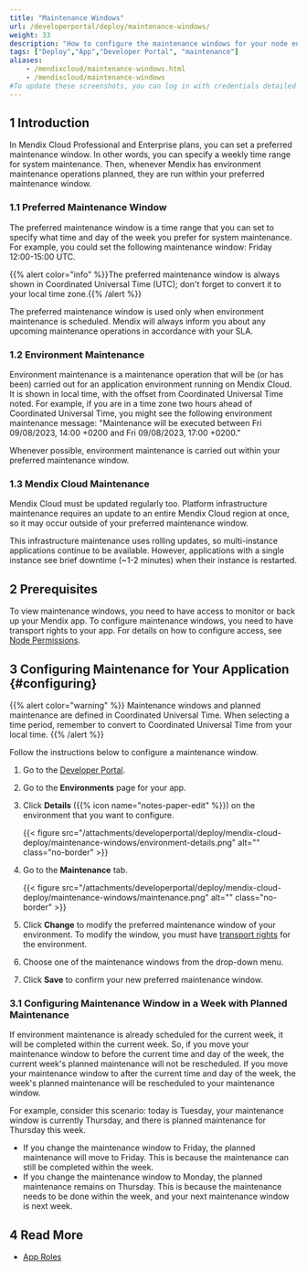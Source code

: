 ```yaml
---
title: "Maintenance Windows"
url: /developerportal/deploy/maintenance-windows/
weight: 33
description: "How to configure the maintenance windows for your node environment."
tags: ["Deploy","App","Developer Portal", "maintenance"]
aliases:
    - /mendixcloud/maintenance-windows.html
    - /mendixcloud/maintenance-windows
#To update these screenshots, you can log in with credentials detailed in How to Update Screenshots Using Team Apps.
---
```


## 1 Introduction

In Mendix Cloud Professional and Enterprise plans, you can set a preferred maintenance window. In other words, you can specify a weekly time range for system maintenance. Then, whenever Mendix has environment maintenance operations planned, they are run within your preferred maintenance window.

### 1.1 Preferred Maintenance Window

The preferred maintenance window is a time range that you can set to specify what time and day of the week you prefer for system maintenance. For example, you could set the following maintenance window: Friday 12:00-15:00 UTC.

{{% alert color="info" %}}The preferred maintenance window is always shown in Coordinated Universal Time (UTC); don't forget to convert it to your local time zone.{{% /alert %}}

The preferred maintenance window is used only when environment maintenance is scheduled. Mendix will always inform you about any upcoming maintenance operations in accordance with your SLA.

### 1.2 Environment Maintenance

Environment maintenance is a maintenance operation that will be (or has been) carried out for an application environment running on Mendix Cloud. It is shown in local time, with the offset from Coordinated Universal Time noted. For example, if you are in a time zone two hours ahead of Coordinated Universal Time, you might see the following environment maintenance message: "Maintenance will be executed between Fri 09/08/2023, 14:00 +0200 and Fri 09/08/2023, 17:00 +0200."

Whenever possible, environment maintenance is carried out within your preferred maintenance window.

### 1.3 Mendix Cloud Maintenance

Mendix Cloud must be updated regularly too. Platform infrastructure maintenance requires an update to an entire Mendix Cloud region at once, so it may occur outside of your preferred maintenance window.

This infrastructure maintenance uses rolling updates, so multi-instance applications continue to be available. However, applications with a single instance see brief downtime (~1-2 minutes) when their instance is restarted.

## 2 Prerequisites

To view maintenance windows, you need to have access to monitor or back up your Mendix app. To configure maintenance windows, you need to have transport rights to your app. For details on how to configure access, see [Node Permissions](/developerportal/deploy/node-permissions/).

## 3 Configuring Maintenance for Your Application {#configuring}

{{% alert color="warning" %}}
Maintenance windows and planned maintenance are defined in Coordinated Universal Time. When selecting a time period, remember to convert to Coordinated Universal Time from your local time.
{{% /alert %}}

Follow the instructions below to configure a maintenance window.

1. Go to the [Developer Portal](https://sprintr.home.mendix.com).

2. Go to the **Environments** page for your app.

3. Click **Details** ({{% icon name="notes-paper-edit" %}}) on the environment that you want to configure.

    {{< figure src="/attachments/developerportal/deploy/mendix-cloud-deploy/maintenance-windows/environment-details.png" alt="" class="no-border" >}}

4. Go to the **Maintenance** tab.

    {{< figure src="/attachments/developerportal/deploy/mendix-cloud-deploy/maintenance-windows/maintenance.png" alt="" class="no-border" >}}
    
5. Click **Change** to modify the preferred maintenance window of your environment. To modify the window, you must have [transport rights](/developerportal/deploy/node-permissions/#transport-rights) for the environment.

6. Choose one of the maintenance windows from the drop-down menu.

7. Click **Save** to confirm your new preferred maintenance window.

### 3.1 Configuring Maintenance Window in a Week with Planned Maintenance

If environment maintenance is already scheduled for the current week, it will be completed within the current week. So, if you move your maintenance window to before the current time and day of the week, the current week's planned maintenance will not be rescheduled. If you move your maintenance window to after the current time and day of the week, the week's planned maintenance will be rescheduled to your maintenance window.

For example, consider this scenario: today is Tuesday, your maintenance window is currently Thursday, and there is planned maintenance for Thursday this week.

* If you change the maintenance window to Friday, the planned maintenance will move to Friday. This is because the maintenance can still be completed within the week.
* If you change the maintenance window to Monday, the planned maintenance remains on Thursday. This is because the maintenance needs to be done within the week, and your next maintenance window is next week.

## 4 Read More

* [App Roles](/developerportal/general/app-roles/)
